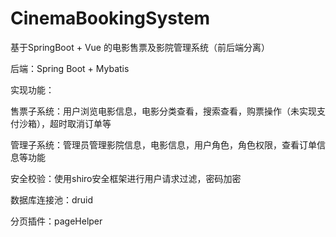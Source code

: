 # CinemaBookingSystem
基于SpringBoot + Vue 的电影售票及影院管理系统（前后端分离）

后端：Spring Boot + Mybatis

实现功能：

售票子系统：用户浏览电影信息，电影分类查看，搜索查看，购票操作（未实现支付沙箱），超时取消订单等

管理子系统：管理员管理影院信息，电影信息，用户角色，角色权限，查看订单信息等功能

安全校验：使用shiro安全框架进行用户请求过滤，密码加密

数据库连接池：druid

分页插件：pageHelper


